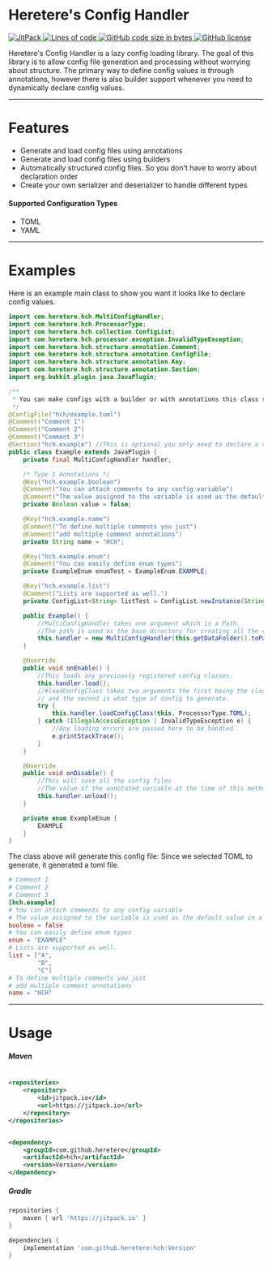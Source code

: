 # Heretere's Config Handler

<p align="left">
    <a href="https://jitpack.io/#heretere/hch">
        <img alt="JitPack" src="https://img.shields.io/jitpack/v/github/heretere/hch?style=for-the-badge">
    </a>
    <a href="#" onclick="return false;">
        <img alt="Lines of code" src="https://img.shields.io/tokei/lines/github/heretere/hch?style=for-the-badge">
    </a>
    <a href="#" onclick="return false;">
        <img alt="GitHub code size in bytes" src="https://img.shields.io/github/languages/code-size/heretere/hch?style=for-the-badge">
    </a>
    <a href="https://github.com/heretere/hch/blob/main/LICENSE">
        <img alt="GitHub license" src="https://img.shields.io/github/license/heretere/hch?style=for-the-badge">
    </a>
</p>

Heretere's Config Handler is a lazy config loading library. The goal of this library is to allow config file generation
and processing without worrying about structure. The primary way to define config values is through annotations, however
there is also builder support whenever you need to dynamically declare config values.

---

# Features

- Generate and load config files using annotations
- Generate and load config files using builders
- Automatically structured config files. So you don't have to worry about declaration order
- Create your own serializer and deserializer to handle different types

#### Supported Configuration Types

- TOML
- YAML

---

# Examples

Here is an example main class to show you want it looks like to declare config values.

```java
import com.heretere.hch.MultiConfigHandler;
import com.heretere.hch.ProcessorType;
import com.heretere.hch.collection.ConfigList;
import com.heretere.hch.processor.exception.InvalidTypeException;
import com.heretere.hch.structure.annotation.Comment;
import com.heretere.hch.structure.annotation.ConfigFile;
import com.heretere.hch.structure.annotation.Key;
import com.heretere.hch.structure.annotation.Section;
import org.bukkit.plugin.java.JavaPlugin;

/**
 * You can make configs with a builder or with annotations this class shows both ways.
 */
@ConfigFile("hch/example.toml")
@Comment("Comment 1")
@Comment("Comment 2")
@Comment("Comment 3")
@Section("hch.example") //This is optional you only need to declare a section if you want to add comments to it
public class Example extends JavaPlugin {
    private final MultiConfigHandler handler;

    /* Type 1 Annotations */
    @Key("hch.example.boolean")
    @Comment("You can attach comments to any config variable")
    @Comment("The value assigned to the variable is used as the default value in a config")
    private Boolean value = false;

    @Key("hch.example.name")
    @Comment("To define multiple comments you just")
    @Comment("add multiple comment annotations")
    private String name = "HCH";

    @Key("hch.example.enum")
    @Comment("You can easily define enum types")
    private ExampleEnum enumTest = ExampleEnum.EXAMPLE;

    @Key("hch.example.list")
    @Comment("Lists are supported as well.")
    private ConfigList<String> listTest = ConfigList.newInstance(String.class, "A", "B", "C");

    public Example() {
        //MultiConfigHandler takes one argument which is a Path.
        //The path is used as the base directory for creating all the other config files.
        this.handler = new MultiConfigHandler(this.getDataFolder().toPath());
    }

    @Override
    public void onEnable() {
        //This loads any previously registered config classes.
        this.handler.load();
        //#loadConfigClass takes two arguments the first being the class instance to load the annotations of
        // and the second is what type of config to generate.
        try {
            this.handler.loadConfigClass(this, ProcessorType.TOML);
        } catch (IllegalAccessException | InvalidTypeException e) {
            //Any loading errors are passed here to be handled.
            e.printStackTrace();
        }
    }

    @Override
    public void onDisable() {
        //This will save all the config files
        //The value of the annotated variable at the time of this method call is what is saved to the config file.
        this.handler.unload();
    }

    private enum ExampleEnum {
        EXAMPLE
    }
}
```

The class above will generate this config file:
Since we selected TOML to generate, it generated a toml file.

```toml
# Comment 1
# Comment 2
# Comment 3
[hch.example]
# You can attach comments to any config variable
# The value assigned to the variable is used as the default value in a config
boolean = false
# You can easily define enum types
enum = "EXAMPLE"
# Lists are supported as well.
list = ["A", 
        "B", 
        "C"]
# To define multiple comments you just
# add multiple comment annotations
name = "HCH"
```

---

# Usage

##### Maven

```xml

<repositories>
    <repository>
        <id>jitpack.io</id>
        <url>https://jitpack.io</url>
    </repository>
</repositories>
```

```xml

<dependency>
    <groupId>com.github.heretere</groupId>
    <artifactId>hch</artifactId>
    <version>Version</version>
</dependency>
```

##### Gradle

```groovy
repositories {
    maven { url 'https://jitpack.io' }
}
```

```groovy
dependencies {
    implementation 'com.github.heretere:hch:Version'
}
```